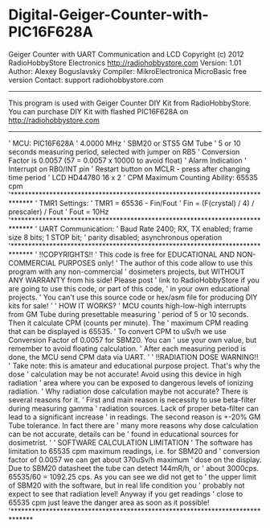 Digital-Geiger-Counter-with-PIC16F628A
======================================


Geiger Counter with UART Communication and LCD
Copyright (c) 2012 RadioHobbyStore Electronics http://radiohobbystore.com
Version: 1.01
Author: Alexey Boguslavsky
Compiler: MikroElectronica MicroBasic free version
Contact: support <at> radiohobbystore.com
******************************************************************************
This program is used with Geiger Counter DIY Kit from RadioHobbyStore. You can
 purchase DIY Kit with flashed PIC16F628A on http://radiohobbystore.com
******************************************************************************
' MCU: PIC16F628A
' 4.0000 MHz
' SBM20 or STS5 GM Tube
' 5 or 10 seconds measuring period, selected with jumper on RB5
' Conversion Factor is 0.0057 (57 = 0.0057 x 10000 to avoid float)
' Alarm Indication
' Interrupt on RB0/INT pin
' Restart button on MCLR - press after changing time period
' LCD HD44780 16 x 2
' CPM Maximum Counting Ability: 65535 cpm
'******************************************************************************
' TMR1 Settings:
' TMR1 = 65536 - Fin/Fout
' Fin = (F(crystal) / 4) / prescaler) / Fout
' Fout = 10Hz
'******************************************************************************
' UART Communication:
' Baud Rate 2400; RX, TX enabled; frame size 8 bits; 1 STOP bit;
' parity disabled; asynchronous operation
'******************************************************************************
' !!COPYRIGHTS!!
' This code is free for EDUCATIONAL AND NON-COMMERCIAL PURPOSES only!
' The author of this code allow to use this program with any non-commercial
' dosimeters projects, but WITHOUT ANY WARRANTY from his side! Please post
' link to RadioHobbyStore if you are going to use this code, or part of this code,
' in your own educational projects.
' You can't use this source code or hex/asm file for producing DIY kits for sale!
'
' HOW IT WORKS?
' MCU counts high-low-high interrupts from GM Tube during presettable measuring
' period of 5 or 10 seconds. Then it calculate CPM (counts per minute). The
' maximum CPM reading that can be displayed is 65535.
' To convert CPM to uSv/h we use Conversion Factor of 0.0057 for SBM20. You can
' use your own value, but remember to avoid floating calculation.
' After each measuring period is done, the MCU send CPM data via UART.
'
' !!RADIATION DOSE WARNING!!
' Take note: this is amateur and educational purpose project. That's why the dose
' calculation may be not accurate! Avoid using this device in high radiation
' area where you can be exposed to dangerous levels of ionizing radiation.
' Why radiation dose calculation maybe not accurate? There is several reasons for it.
' First and main reason is necessity to use beta-filter during measuring gamma
' radiation sources. Lack of proper beta-filter can lead to a significant increase
' in readings. The second reason is +-20% GM Tube tolerance. In fact there are
' many more reasons why dose calculation can be not accurate, details can be
' found in educational sources for dosimetrist.
'
' SOFTWARE CALCULATION LIMITATION
' The software has limitation to 65535 cpm maximum readings, i.e. for SBM20 and
' conversion factor of 0.0057 we can get about 370uSv/h maximum
' dose on the display. Due to SBM20 datasheet the tube can detect 144mR/h, or
' about 3000cps. 65535/60 = 1092.25 cps. As you can see we did not get to
' the upper limit of SBM20 with the software, but in real life condition you
' probably not expect to see that radiation level! Anyway if you get readings
' close to 65535 cpm just leave the danger area as soon as it possible!
'******************************************************************************
